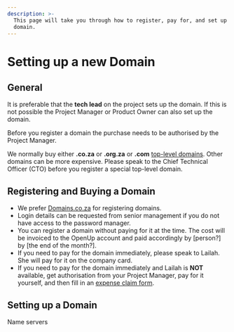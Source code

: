 ```yaml
---
description: >-
  This page will take you through how to register, pay for, and set up a new
  domain.
---
```


# Setting up a new Domain

## General

It is preferable that the **tech lead** on the project sets up the domain. If this is not possible the Project Manager or Product Owner can also set up the domain.

Before you register a domain the purchase needs to be authorised by the Project Manager.

We normally buy either **.co.za** or **.org.za** or **.com** [top-level domains](https://en.wikipedia.org/wiki/Top-level_domain). Other domains can be more expensive. Please speak to the Chief Technical Officer \(CTO\) before you register a special top-level domain.

## Registering and Buying a Domain

* We prefer [Domains.co.za](http://domains.co.za/) for registering domains. 
* Login details can be requested from senior management if you do not have access to the password manager.
* You can register a domain without paying for it at the time. The cost will be invoiced to the OpenUp account and paid accordingly by \[person?\] by \[the end of the month?\].
* If you need to pay for the domain immediately, please speak to Lailah. She will pay for it on the company card.
* If you need to pay for the domain immediately and Lailah is **NOT** available, get authorisation from your Project Manager, pay for it yourself, and then fill in an [expense claim form](https://bit.ly/3sRGwyY).

## Setting up a Domain

Name servers

